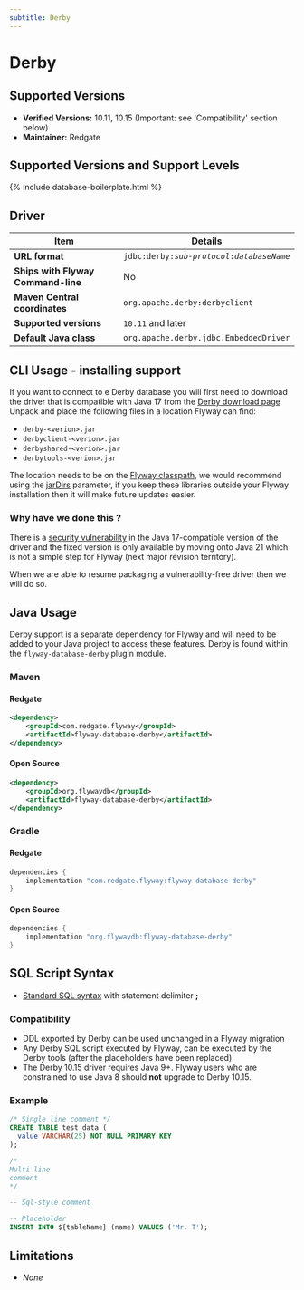 ```yaml
---
subtitle: Derby
---
```

# Derby

## Supported Versions
- **Verified Versions:** 10.11, 10.15 (Important: see 'Compatibility' section below)
- **Maintainer:** Redgate

## Supported Versions and Support Levels

{% include database-boilerplate.html %}

## Driver

| Item                               | Details                                                         |
|------------------------------------|-----------------------------------------------------------------|
| **URL format**                     | <code>jdbc:derby:<i>sub-protocol</i>:<i>databaseName</i></code> |
| **Ships with Flyway Command-line** | No                                                              |
| **Maven Central coordinates**      | `org.apache.derby:derbyclient`                                  |
| **Supported versions**             | `10.11` and later                                               |
| **Default Java class**             | `org.apache.derby.jdbc.EmbeddedDriver`                          |

## CLI Usage - installing support
If you want to connect to e Derby database you will first need to download the driver that is compatible with Java 17 from the [Derby download page](https://db.apache.org/derby/derby_downloads.html)
Unpack and place the following files in a location Flyway can find:
* `derby-<verion>.jar`
* `derbyclient-<verion>.jar`
* `derbyshared-<verion>.jar`
* `derbytools-<verion>.jar`

The location needs to be on the [Flyway classpath](<Adding to the classpath>), we would recommend using the 
[jarDirs](<Configuration/Parameters/Flyway/Jar Dirs>) parameter, if you keep these libraries outside your Flyway installation
then it will make future updates easier.


### Why have we done this ?
There is a [security vulnerability](https://www.cve.org/CVERecord?id=CVE-2022-46337) in the Java 17-compatible version of the driver and the fixed version is only available by 
moving onto Java 21 which is not a simple step for Flyway (next major revision territory). 

When we are able to resume packaging 
a vulnerability-free driver then we will do so.

## Java Usage
Derby support is a separate dependency for Flyway and will need to be added to your Java project to access these features.
Derby is found within the `flyway-database-derby` plugin module.
### Maven
#### Redgate
```xml
<dependency>
    <groupId>com.redgate.flyway</groupId>
    <artifactId>flyway-database-derby</artifactId>
</dependency>
```
#### Open Source
```xml
<dependency>
    <groupId>org.flywaydb</groupId>
    <artifactId>flyway-database-derby</artifactId>
</dependency>
```

### Gradle
#### Redgate
```groovy
dependencies {
    implementation "com.redgate.flyway:flyway-database-derby"
}
```
#### Open Source
```groovy
dependencies {
    implementation "org.flywaydb:flyway-database-derby"
}
```

## SQL Script Syntax

- [Standard SQL syntax](Concepts/migrations#sql-based-migrations#syntax) with statement delimiter **;**

### Compatibility
    
- DDL exported by Derby can be used unchanged in a Flyway migration
- Any Derby SQL script executed by Flyway, can be executed by the Derby tools (after the placeholders have been replaced)
- The Derby 10.15 driver requires Java 9+. Flyway users who are constrained to use Java 8 should **not** upgrade to Derby 10.15.

### Example

```sql
/* Single line comment */
CREATE TABLE test_data (
  value VARCHAR(25) NOT NULL PRIMARY KEY
);

/*
Multi-line
comment
*/

-- Sql-style comment

-- Placeholder
INSERT INTO ${tableName} (name) VALUES ('Mr. T');
```

## Limitations

- *None*
